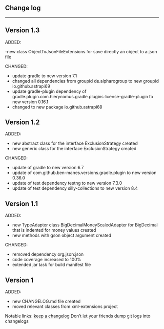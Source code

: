 ## Change log
----------------------

Version 1.3
-------------

ADDED:

-new class ObjectToJsonFileExtensions for save directly an object to a json file

CHANGED:

- update gradle to new version 7.1
- changed all dependencies from groupid de.alpharogroup to new groupid io.github.astrapi69
- update gradle-plugin dependency of gradle.plugin.com.hierynomus.gradle.plugins:license-gradle-plugin to new version 0.16.1
- changed to new package io.github.astrapi69

Version 1.2
-------------

ADDED: 

- new abstract class for the interface ExclusionStrategy created
- new generic class for the interface ExclusionStrategy created

CHANGED:

- update of gradle to new version 6.7
- update of com.github.ben-manes.versions.gradle.plugin to new version 0.36.0
- update of test dependency testng to new version 7.3.0
- update of test dependency silly-collections to new version 8.4

Version 1.1
-------------

ADDED: 

- new TypeAdapter class BigDecimalMoneyScaledAdapter for BigDecimal that is indented for money values created
- new methods with gson object argument created

CHANGED:

- removed dependency org.json:json
- code coverage increased to 100%
- extended jar task for build manifest file

Version 1
-------------

ADDED: 

- new CHANGELOG.md file created
- moved relevant classes from xml-extensions project

Notable links:
[keep a changelog](http://keepachangelog.com/en/1.0.0/) Don’t let your friends dump git logs into changelogs
